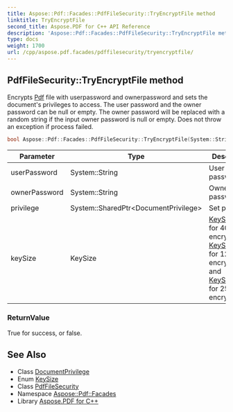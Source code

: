 ```yaml
---
title: Aspose::Pdf::Facades::PdfFileSecurity::TryEncryptFile method
linktitle: TryEncryptFile
second_title: Aspose.PDF for C++ API Reference
description: 'Aspose::Pdf::Facades::PdfFileSecurity::TryEncryptFile method. Encrypts Pdf file with userpassword and ownerpassword and sets the document''s privileges to access. The user password and the owner password can be null or empty. The owner password will be replaced with a random string if the input owner password is null or empty. Does not throw an exception if process failed in C++.'
type: docs
weight: 1700
url: /cpp/aspose.pdf.facades/pdffilesecurity/tryencryptfile/
---
```

## PdfFileSecurity::TryEncryptFile method


Encrypts [Pdf](../../../aspose.pdf/) file with userpassword and ownerpassword and sets the document's privileges to access. The user password and the owner password can be null or empty. The owner password will be replaced with a random string if the input owner password is null or empty. Does not throw an exception if process failed.

```cpp
bool Aspose::Pdf::Facades::PdfFileSecurity::TryEncryptFile(System::String userPassword, System::String ownerPassword, System::SharedPtr<DocumentPrivilege> privilege, KeySize keySize)
```


| Parameter | Type | Description |
| --- | --- | --- |
| userPassword | System::String | User password. |
| ownerPassword | System::String | Owner password. |
| privilege | System::SharedPtr\<DocumentPrivilege\> | Set privilege. |
| keySize | KeySize | [KeySize.x40](../../keysize/) for 40 bits encryption, [KeySize.x128](../../keysize/) for 128 bits encryption and [KeySize.x256](../../keysize/) for 256 bits encryption. |

### ReturnValue

True for success, or false.

## See Also

* Class [DocumentPrivilege](../../documentprivilege/)
* Enum [KeySize](../../keysize/)
* Class [PdfFileSecurity](../)
* Namespace [Aspose::Pdf::Facades](../../)
* Library [Aspose.PDF for C++](../../../)
